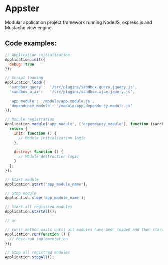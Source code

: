 Appster
=======

Modular application project framework running NodeJS, express.js and Mustache view engine.

## Code examples:

```js
// Application initialization
Application.init({
  debug: true
});
```

```js
// Script loading
Application.load({
  'sandbox_query': 	'/src/plugins/sandbox.query.jquery.js',
  'sandbox_ajax': 	'/src/plugins/sandbox.ajax.jquery.js',
  
  'app_module': '/module/app.module.js',
  'dependency_module': '/module/app.dependency.module.js'
});
```

```js
// Module registration
Application.module('app_module', ['dependency_module'], function (sandbox) {
  return {
    init: function () {
      // Module initialization logic
    },
    
    destroy: function () {
      // Module destruction logic
    }
  };
});
```

```js
// Start module
Application.start('app_module_name');
```

```js
// Stop module
Application.stop('app_module_name');
```

```js
// Start all registred modules
Application.startAll();

// or

// run() method waits until all modules have been loaded and then start all of them
Application.run(function () {
  // Post-run implementation
});
```

```js
// Stop all registred modules
Application.stopAll();
```
